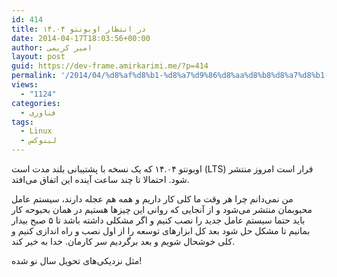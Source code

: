 ```yaml
---
id: 414
title: در انتظار اوبونتو ۱۴.۰۴
date: 2014-04-17T18:03:56+00:00
author: امیر کریمی
layout: post
guid: https://dev-frame.amirkarimi.me/?p=414
permalink: '/2014/04/%d8%af%d8%b1-%d8%a7%d9%86%d8%aa%d8%b8%d8%a7%d8%b1-%d8%a7%d8%a8%d9%88%d9%86%d8%aa%d9%88-14-04/'
views:
  - "1124"
categories:
  - فناوری
tags:
  - Linux
  - لینوکس
---
```

اوبونتو ۱۴.۰۴ که یک نسخه با پشتیبانی بلند مدت است (LTS) قرار است امروز منتشر شود. احتمالا تا چند ساعت آینده این اتفاق می‌افتد.

من نمی‌دانم چرا هر وقت ما کلی کار داریم و همه هم عجله دارند، سیستم عامل محبوبمان منتشر می‌شود و از آنجایی که روانی این چیزها هستیم در همان بحبوحه کار باید حتما سیستم عامل جدید را نصب کنیم و اگر مشکلی داشته باشد تا ۵ صبح بیدار بمانیم تا مشکل حل شود بعد کل ابزارهای توسعه را از اول نصب و راه اندازی کنیم و کلی خوشحال شویم و بعد برگردیم سر کارمان. خدا به خیر کند.

مثل نزدیکی‌های تحویل سال نو شده!